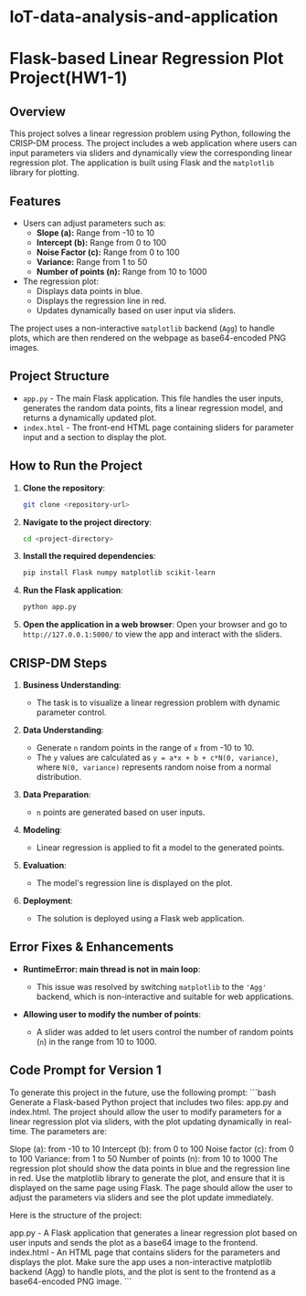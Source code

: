 # IoT-data-analysis-and-application

# Flask-based Linear Regression Plot Project(HW1-1)

## Overview

This project solves a linear regression problem using Python, following the CRISP-DM process. The project includes a web application where users can input parameters via sliders and dynamically view the corresponding linear regression plot. The application is built using Flask and the `matplotlib` library for plotting.

## Features

- Users can adjust parameters such as:
  - **Slope (a):** Range from -10 to 10
  - **Intercept (b):** Range from 0 to 100
  - **Noise Factor (c):** Range from 0 to 100
  - **Variance:** Range from 1 to 50
  - **Number of points (n):** Range from 10 to 1000
- The regression plot:
  - Displays data points in blue.
  - Displays the regression line in red.
  - Updates dynamically based on user input via sliders.
  
The project uses a non-interactive `matplotlib` backend (`Agg`) to handle plots, which are then rendered on the webpage as base64-encoded PNG images.

## Project Structure

- `app.py` - The main Flask application. This file handles the user inputs, generates the random data points, fits a linear regression model, and returns a dynamically updated plot.
- `index.html` - The front-end HTML page containing sliders for parameter input and a section to display the plot.

## How to Run the Project

1. **Clone the repository**:
    ```bash
    git clone <repository-url>
    ```

2. **Navigate to the project directory**:
    ```bash
    cd <project-directory>
    ```

3. **Install the required dependencies**:
    ```bash
    pip install Flask numpy matplotlib scikit-learn
    ```

4. **Run the Flask application**:
    ```bash
    python app.py
    ```

5. **Open the application in a web browser**:
    Open your browser and go to `http://127.0.0.1:5000/` to view the app and interact with the sliders.

## CRISP-DM Steps

1. **Business Understanding**:
   - The task is to visualize a linear regression problem with dynamic parameter control.
   
2. **Data Understanding**:
   - Generate `n` random points in the range of `x` from -10 to 10.
   - The `y` values are calculated as `y = a*x + b + c*N(0, variance)`, where `N(0, variance)` represents random noise from a normal distribution.

3. **Data Preparation**:
   - `n` points are generated based on user inputs.
   
4. **Modeling**:
   - Linear regression is applied to fit a model to the generated points.

5. **Evaluation**:
   - The model's regression line is displayed on the plot.
   
6. **Deployment**:
   - The solution is deployed using a Flask web application.

## Error Fixes & Enhancements

- **RuntimeError: main thread is not in main loop**:
  - This issue was resolved by switching `matplotlib` to the `'Agg'` backend, which is non-interactive and suitable for web applications.
  
- **Allowing user to modify the number of points**:
  - A slider was added to let users control the number of random points (`n`) in the range from 10 to 1000.

## Code Prompt for Version 1

To generate this project in the future, use the following prompt:
    ```bash
Generate a Flask-based Python project that includes two files: app.py and index.html. The project should allow the user to modify parameters for a linear regression plot via sliders, with the plot updating dynamically in real-time. The parameters are:

Slope (a): from -10 to 10
Intercept (b): from 0 to 100
Noise factor (c): from 0 to 100
Variance: from 1 to 50
Number of points (n): from 10 to 1000
The regression plot should show the data points in blue and the regression line in red. Use the matplotlib library to generate the plot, and ensure that it is displayed on the same page using Flask. The page should allow the user to adjust the parameters via sliders and see the plot update immediately.

Here is the structure of the project:

app.py - A Flask application that generates a linear regression plot based on user inputs and sends the plot as a base64 image to the frontend.
index.html - An HTML page that contains sliders for the parameters and displays the plot.
Make sure the app uses a non-interactive matplotlib backend (Agg) to handle plots, and the plot is sent to the frontend as a base64-encoded PNG image.
    ```

